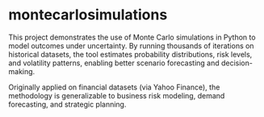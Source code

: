 # montecarlosimulations
This project demonstrates the use of Monte Carlo simulations in Python to model outcomes under uncertainty. By running thousands of iterations on historical datasets, the tool estimates probability distributions, risk levels, and volatility patterns, enabling better scenario forecasting and decision-making.

Originally applied on financial datasets (via Yahoo Finance), the methodology is generalizable to business risk modeling, demand forecasting, and strategic planning.
